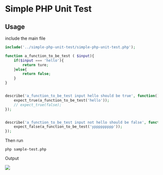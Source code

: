 # Simple PHP Unit Test

## Usage

include the main file
```php
include('../simple-php-unit-test/simple-php-unit-test.php');

function a_function_to_be_test ( $input){
	if($input === 'hello'){
		return ture;
	}else{
		return false;
	}
}


describe('a_function_to_be_test input hello should be true', function(){
	expect_true(a_function_to_be_test('hello'));
	// expect_true(false);
});


describe('a_function_to_be_test input not hello should be false', function(){
	expect_false(a_function_to_be_test('yppppppppp'));
});
```

Then run

```
php sample-test.php
```

Output

![](http://i.imgur.com/UfyO4u4.png)
